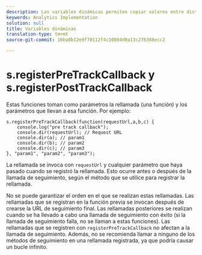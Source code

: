 ```yaml
---
description: Las variables dinámicas permiten copiar valores entre distintas variables sin necesidad de escribir varias veces los valores completos en las solicitudes de imagen del sitio.
keywords: Analytics Implementation
solution: null
title: Variables dinámicas
translation-type: tm+mt
source-git-commit: 16ba0b12e0f70112f4c10804d0a13c278388ecc2

---
```



# s.registerPreTrackCallback y s.registerPostTrackCallback

Estas funciones toman como parámetros la rellamada (una función) y los parámetros que llevan a esa función. Por ejemplo:

```
s.registerPreTrackCallback(function(requestUrl,a,b,c) { 
    console.log("pre track callback"); 
    console.dir(requestUrl); // Request URL 
    console.dir(a); // param1 
    console.dir(b); // param2 
    console.dir(c); // param3 
}, "param1", "param2", "param3");
```

La rellamada se invoca con `requestUrl` y cualquier parámetro que haya pasado cuando se registró la rellamada. Esto ocurre antes o después de la llamada de seguimiento, según el método que se utilice para registrar la rellamada.

No se puede garantizar el orden en el que se realizan estas rellamadas. Las rellamadas que se registran en la función previa se invocan después de crearse la URL de seguimiento final. Las rellamadas posteriores se realizan cuando se ha llevado a cabo una llamada de seguimiento con éxito (si la llamada de seguimiento falla, no se llaman a estas funciones). Las rellamadas que se registren con `registerPreTrackCallback` no afectan a la llamada de seguimiento. Además, no se recomienda llamar a ninguno de los métodos de seguimiento en una rellamada registrada, ya que podría causar un bucle infinito.
